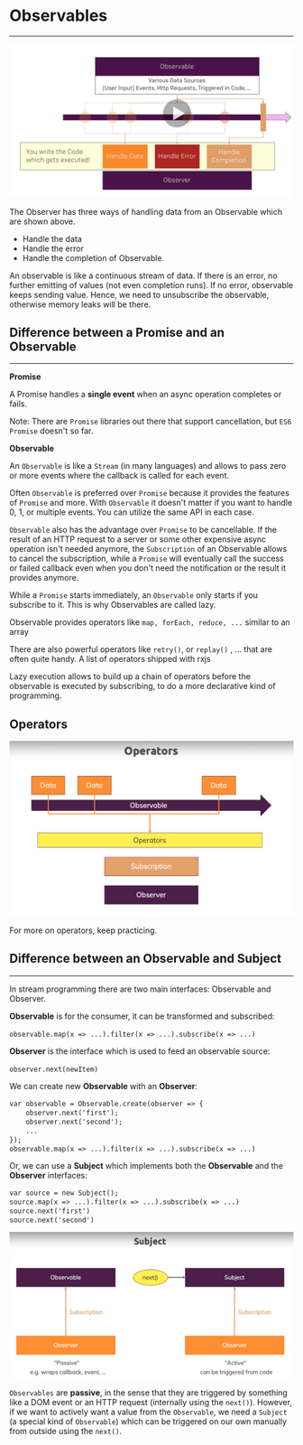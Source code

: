 # Observables
---

![Observable](/images/observable.png "Observables")

The Observer has three ways of handling data from an Observable which are shown above.
- Handle the data
- Handle the error
- Handle the completion of Observable.

An observable is like a continuous stream of data. If there is an error, no further emitting of values (not even completion runs).
If no error, observable keeps sending value. Hence, we need to unsubscribe the observable, otherwise memory leaks will be there.


## Difference between a Promise and an Observable
---
**Promise**

A Promise handles a **single event** when an async operation completes or fails.

Note: There are `Promise` libraries out there that support cancellation, but `ES6 Promise` doesn't so far.

**Observable**

An `Observable` is like a `Stream` (in many languages) and allows to pass zero or more events where the callback is called for each event.

Often `Observable` is preferred over `Promise` because it provides the features of `Promise` and more. With `Observable` it doesn't matter if you want to handle 0, 1, or multiple events. You can utilize the same API in each case.

`Observable` also has the advantage over `Promise` to be cancellable. If the result of an HTTP request to a server or some other expensive async operation isn't needed anymore, the `Subscription` of an Observable allows to cancel the subscription, while a `Promise` will eventually call the success or failed callback even when you don't need the notification or the result it provides anymore.

While a `Promise` starts immediately, an `Observable` only starts if you subscribe to it. This is why Observables are called lazy.

Observable provides operators like `map, forEach, reduce, ...` similar to an array

There are also powerful operators like `retry()`, or `replay()` , ... that are often quite handy. A list of operators shipped with rxjs

Lazy execution allows to build up a chain of operators before the observable is executed by subscribing, to do a more declarative kind of programming.

## Operators 

![Operators](/images/operators.png "Operators")

For more on operators, keep practicing.

## Difference between an Observable and Subject
---

In stream programming there are two main interfaces: Observable and Observer.

**Observable** is for the consumer, it can be transformed and subscribed:

`observable.map(x => ...).filter(x => ...).subscribe(x => ...)`

**Observer** is the interface which is used to feed an observable source:

`observer.next(newItem)`

We can create new **Observable** with an **Observer**:

    var observable = Observable.create(observer => { 
        observer.next('first'); 
        observer.next('second'); 
        ... 
    });
    observable.map(x => ...).filter(x => ...).subscribe(x => ...)

Or, we can use a **Subject** which implements both the **Observable** and the **Observer** interfaces:

    var source = new Subject();
    source.map(x => ...).filter(x => ...).subscribe(x => ...)
    source.next('first')
    source.next('second')

![Subject](/images/subject.png "Subject")

`Observables` are **passive**, in the sense that they are triggered by something like a DOM event or an HTTP request (internally using the `next()`). However, if we want to actively want a value from the `Observable`, we need a `Subject` (a special kind of `Observable`) which can be triggered on our own manually from outside using the `next()`.